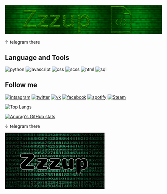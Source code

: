 [![HEADER](https://github.com/Zzzupp/Zzzupp/blob/main/assets/LOGO.png)](http://t.me/ZzzupRSD)

↑ telegram there



## Language and Tools 
![python](https://img.shields.io/badge/python-000000?style=for-the-badge&logo=python&logoColor=7efe00)
![javascript](https://img.shields.io/badge/javascript-000000?style=for-the-badge&logo=javascript&logoColor=7efe00)
![css](https://img.shields.io/badge/css-000000?style=for-the-badge&logo=css3&logoColor=7efe00)
![scss](https://img.shields.io/badge/scss-000000?style=for-the-badge&logo=sass&logoColor=7efe00)
![html](https://img.shields.io/badge/html-000000?style=for-the-badge&logo=html5&logoColor=7efe00)
![sql](https://img.shields.io/badge/sql-000000?style=for-the-badge&logo=mysql&logoColor=7efe00)


## Follow me

[![intsagram](https://img.shields.io/badge/Intsagram-000000?style=for-the-badge&logo=instagram&logoColor=7efe00)](https://www.instagram.com/zzzup._/)
[![twitter](https://img.shields.io/badge/twitter-000000?style=for-the-badge&logo=Twitter&logoColor=7efe00)](https://twitter.com/zzzup99566390)
[![vk](https://img.shields.io/badge/Vkontakte-000000?style=for-the-badge&logo=Vk&logoColor=7efe00)](https://vk.com/artur321863)
[![facebook](https://img.shields.io/badge/Facebook-000000?style=for-the-badge&logo=Facebook&logoColor=7efe00)](https://www.facebook.com/artur.kadurin.7/)
[![spotify](https://img.shields.io/badge/Spotify-000000?style=for-the-badge&logo=Spotify&logoColor=7efe00)](https://open.spotify.com/user/31jzzp7h5eg3monqgfcrlis6cll4?si=dbd7b536cb934839)
[![Steam](https://img.shields.io/badge/Steam-000000?style=for-the-badge&logo=Steam&logoColor=7efe00)](https://steamcommunity.com/id/Zzzup)


[![Top Langs](https://github-readme-stats.vercel.app/api/top-langs/?username=Zzzupp&theme=chartreuse-dark&layout=compact)](https://github.com/anuraghazra/github-readme-stats)



[![Anurag's GitHub stats](https://github-readme-stats.vercel.app/api?username=Zzzupp&theme=chartreuse-dark&show_icons=true)](https://github.com/anuraghazra/github-readme-stats)


 ↓ telegram there

[![GIF](https://github.com/Zzzupp/Zzzupp/blob/main/assets/zzzup.gif)](http://t.me/ZzzupRSD)
